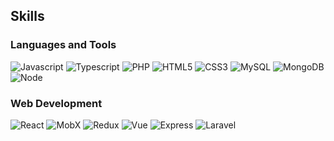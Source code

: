 ## Skills 

### Languages and Tools

![Javascript](https://img.shields.io/badge/JavaScript-aliceblue.svg?logo=javascript&logoColor=darkslategray&labelColor=aliceblue ) ![Typescript](https://img.shields.io/badge/TypeScript-aliceblue.svg?&logo=typescript&logoColor=darkslategray&labelColor=aliceblue) ![PHP](https://img.shields.io/badge/PHP-aliceblue.svg?&logo=php&logoColor=darkslategray&labelColor=aliceblue) ![HTML5](https://img.shields.io/badge/HTML5-aliceblue.svg?&logo=html5&logoColor=darkslategray&labelColor=aliceblue) ![CSS3](https://img.shields.io/badge/CSS3-aliceblue.svg?&logo=css3&logoColor=darkslategray&labelColor=aliceblue) ![MySQL](https://img.shields.io/badge/MySQL-aliceblue.svg?&logo=mysql&logoColor=darkslategray&labelColor=aliceblue) ![MongoDB](https://img.shields.io/badge/MongoDB-aliceblue.svg?&logo=mongodb&logoColor=darkslategray&labelColor=aliceblue) ![Node](https://img.shields.io/badge/Node-aliceblue.svg?&logo=Node.js&logoColor=darkslategray&labelColor=aliceblue)

### Web Development

![React](https://img.shields.io/badge/React-aliceblue.svg?&logo=react&logoColor=darkslategray&labelColor=aliceblue) ![MobX](https://img.shields.io/badge/MobX-aliceblue.svg?&logo=MobX&logoColor=darkslategray&labelColor=aliceblue) ![Redux](https://img.shields.io/badge/Redux-aliceblue.svg?&logo=Redux&logoColor=darkslategray&labelColor=aliceblue) ![Vue](https://img.shields.io/badge/Vue-aliceblue.svg?&logo=Vue.js&logoColor=darkslategray&labelColor=aliceblue) ![Express](https://img.shields.io/badge/Express-aliceblue.svg?&logo=Express&logoColor=darkslategray&labelColor=aliceblue) ![Laravel](https://img.shields.io/badge/Laravel-aliceblue.svg?&logo=Laravel&logoColor=darkslategray&labelColor=aliceblue)
